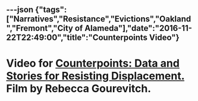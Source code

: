 ---json
{"tags":["Narratives","Resistance","Evictions","Oakland","Fremont","City of Alameda"],"date":"2016-11-22T22:49:00","title":"Counterpoints Video"}
---

Video for [Counterpoints: Data and Stories for Resisting Displacement.](http://www.antievictionmappingproject.net/alamedareport.html) Film by Rebecca Gourevitch. 
==================================================================================================================================================================